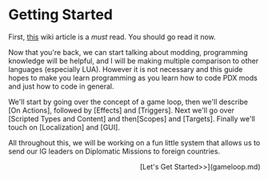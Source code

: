 # Getting Started

First, [this](https://vic3.paradoxwikis.com/Modding) wiki article is a *must* read. You should go read it now.

Now that you're back, we can start talking about modding, programming knowledge will be helpful, and I will be making multiple comparison to other languages (especially LUA). However it is not necessary and this guide hopes to make you learn programming as you learn how to code PDX mods and just how to code in general.

We'll start by going over the concept of a game loop, then we'll describe [On Actions], followed by [Effects] and [Triggers]. Next we'll go over [Scripted Types and Content] and then[Scopes] and [Targets]. Finally we'll touch on [Localization] and [GUI]. 

All throughout this, we will be working on a fun little system that allows us to send our IG leaders on Diplomatic Missions to foreign countries.

<p align="right">[Let's Get Started>>](gameloop.md)</p>